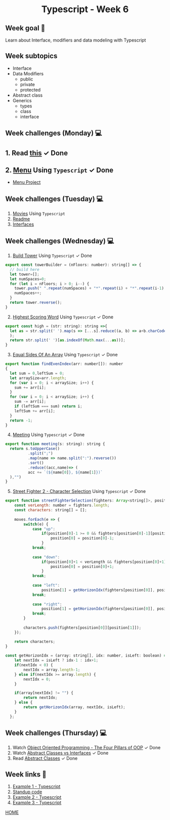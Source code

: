 <h1 align="center">Typescript - Week 6</h1>

## Week goal 🏁

<p>Learn about Interface, modifiers and data modeling with Typescript</p>

## Week subtopics

- Interface
- Data Modifiers
  - public
  - private
  - protected
- Abstract class
- Generics
  - types
  - class
  - interface

## Week challenges (Monday) 💻

## 1. Read [this](./Example/Input.md)  <span>&#10003; Done</span>
## 2. [Menu](https://github.com/corecodeio/bootcamp-from-scratch/blob/main/src/technologies/2022/week6/Exercices/E0/desc/ED0W6.md) Using `Typescript`  <span>&#10003; Done</span>
- [Menu Project](./Menu/)


## Week challenges (Tuesday) 💻

1. [Movies](https://github.com/corecodeio/bootcamp-from-scratch/blob/main/src/technologies/2022/week6/Exercices/E1/desc/ED1W6.md) Using `Typescript`
2. [Readme](https://github.com/corecodeio/bootcamp-from-scratch/blob/main/src/technologies/2022/week6/Exercices/E2/desc/ED2W6.md)
3. [Interfaces](https://docs.microsoft.com/en-us/learn/modules/typescript-implement-interfaces/)

## Week challenges (Wednesday) 💻

1. [Build Tower](https://www.codewars.com/kata/576757b1df89ecf5bd00073b/train/typescript) Using `Typescript`  <span>&#10003; Done</span>

```js
export const towerBuilder = (nFloors: number): string[] => {
  // build here
  let tower=[];
  let numSpaces=0;
  for (let i = nFloors; i > 0; i--) {
    tower.push(" ".repeat(numSpaces) + "*".repeat(i) + "*".repeat(i-1)  + " ".repeat(numSpaces));
    numSpaces++;
  }
  return tower.reverse();
}
```

2. [Highest Scoring Word](https://www.codewars.com/kata/57eb8fcdf670e99d9b000272/train/typescript) Using `Typescript` <span>&#10003; Done</span>

```js
export const high = (str: string): string =>{
  let as = str.split(' ').map(s => [...s].reduce((a, b) => a+b.charCodeAt(0) - 96, 0)
  );
  return str.split(' ')[as.indexOf(Math.max(...as))];
}
```

3. [Equal Sides Of An Array](https://www.codewars.com/kata/5679aa472b8f57fb8c000047/train/typescript) Using `Typescript`  <span>&#10003; Done</span>

```js
export function findEvenIndex(arr: number[]): number
{
  let sum = 0,leftSum = 0;
  let arraySize=arr.length;
  for (var i = 0; i < arraySize; i++) {
    sum += arr[i];
  }
  for (var i = 0; i < arraySize; i++) {
    sum -= arr[i];
    if (leftSum === sum) return i;
    leftSum += arr[i];
  }
  return -1;
}
```

4. [Meeting](https://www.codewars.com/kata/59df2f8f08c6cec835000012/train/typescript) Using `Typescript`  <span>&#10003; Done</span>

```js
export function meeting(s: string): string {
  return s.toUpperCase()
          .split(";")
          .map(name => name.split(":").reverse())
          .sort()
          .reduce((acc,name)=> (
          acc += `(${name[0]}, ${name[1]})`
  ),"")
}
```

5. [Street Fighter 2 - Character Selection](https://www.codewars.com/kata/5853213063adbd1b9b0000be/train/typescript) Using `Typescript` <span>&#10003; Done</span>

```js
export function streetFighterSelection(fighters: Array<string[]>, position: number[], moves: string[]) {
    const verLength: number = fighters.length;
    const characters: string[] = [];
    
    moves.forEach(e => {
        switch(e) {
            case "up":       
                if(position[0]-1 >= 0 && fighters[position[0]-1][position[1]] != "") {
                    position[0] = position[0]-1;
                }
            break;
            
            case "down": 
                if(position[0]+1 < verLength && fighters[position[0]+1][position[1]] != "") {
                    position[0] = position[0]+1;
                }
            break;
            
            case "left":
                position[1] = getHorizonIdx(fighters[position[0]], position[1], true);
            break;
            
            case "right":
                position[1] = getHorizonIdx(fighters[position[0]], position[1], false);
            break;
        }
  
        characters.push(fighters[position[0]][position[1]]);
    });  

    return characters;
}
  
const getHorizonIdx = (array: string[], idx: number, isLeft: boolean) => {
    let nextIdx = isLeft ? idx-1 : idx+1;
    if(nextIdx < 0) {
        nextIdx = array.length-1;
    } else if(nextIdx >= array.length) {
        nextIdx = 0;
    }    

    if(array[nextIdx] != "") {
        return nextIdx;
    } else {
        return getHorizonIdx(array, nextIdx, isLeft);  
    }
  };
```

## Week challenges (Thursday) 💻

1. Watch [Object Oriented Programming - The Four Pillars of OOP](https://www.youtube.com/watch?v=1ONhXmQuWP8) <span>&#10003; Done</span>
2. Watch [Abstract Classes vs Interfaces](https://www.youtube.com/watch?v=Lnqmde9LP74)  <span>&#10003; Done</span>
3. Read [Abstract Classes](https://sbcode.net/typescript/abstract_classes/) <span>&#10003; Done</span>

## Week links 🔗

1. [Example 1 - Typescript](https://github.com/corecodeio/FS0422_Typescript_01/tree/main/src/E0)
2. [Standup code](https://github.com/corecodeio/bootcamp-from-scratch/blob/main/src/technologies/2022/week6/Example/standup.ts)
3. [Example 2 - Typescript](https://github.com/corecodeio/FS0422_Typescript_01/tree/main/src/E1)
4. [Example 3 - Typescript](https://github.com/corecodeio/FS0422_Typescript_01/tree/main/src/E2)

[HOME](https://github.com/MROMERO2100/core-code-bootcamp-backlog)

